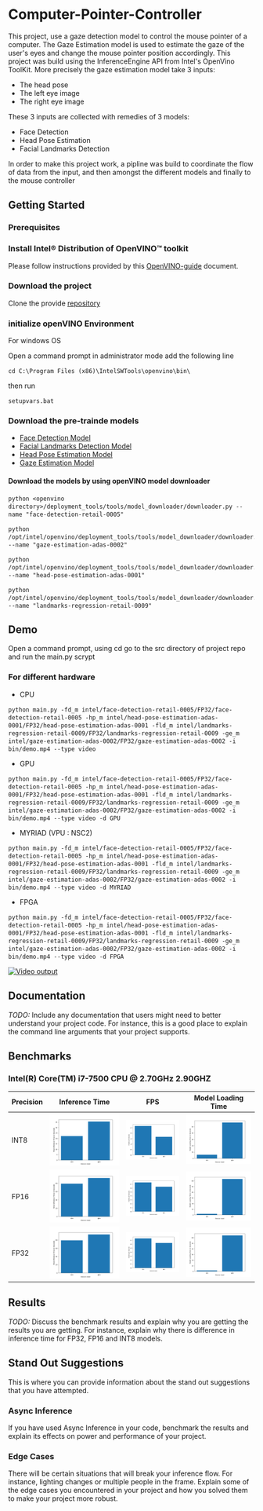 # Computer-Pointer-Controller

This project, use a gaze detection model to control the mouse pointer of a computer. The Gaze Estimation model is used to estimate the gaze of the user's eyes and change the mouse pointer position accordingly. This project was build using the InferenceEngine API from Intel's OpenVino ToolKit. 
More precisely the gaze estimation model take 3 inputs: 							
* The head pose
* The left eye image
* The right eye image					

These 3 inputs are collected with remedies of 3 models: 							
* Face Detection
* Head Pose Estimation
* Facial Landmarks Detection

In order to make this project work, a pipline was build to coordinate the flow of data from the input, and then amongst the different models and finally to the mouse controller

## Getting Started

### Prerequisites

### Install Intel® Distribution of OpenVINO™ toolkit

Please follow instructions provided by this [OpenVINO-guide](https://docs.openvinotoolkit.org/latest/) document.

### Download the project 

Clone the  provide [repository](https://github.com/gelhteag/Computer-Pointer-Controller)



### initialize openVINO Environment

For windows OS 

Open a command prompt in administrator mode add the following  line

```
cd C:\Program Files (x86)\IntelSWTools\openvino\bin\
```
then run 
```
setupvars.bat
```
### Download the pre-trainde models

 * [Face Detection Model](https://docs.openvinotoolkit.org/2020.2/_models_intel_face_detection_retail_0005_description_face_detection_retail_0005.html)
 * [Facial Landmarks Detection Model](https://docs.openvinotoolkit.org/latest/omz_models_intel_landmarks_regression_retail_0009_description_landmarks_regression_retail_0009.html)
 * [Head Pose Estimation Model](https://docs.openvinotoolkit.org/latest/omz_models_intel_head_pose_estimation_adas_0001_description_head_pose_estimation_adas_0001.html)
 * [Gaze Estimation Model](https://docs.openvinotoolkit.org/latest/omz_models_intel_gaze_estimation_adas_0002_description_gaze_estimation_adas_0002.html)

 #### Download the models by using openVINO model downloader
 ```
 python <openvino directory>/deployment_tools/tools/model_downloader/downloader.py --name "face-detection-retail-0005"
```

```
python /opt/intel/openvino/deployment_tools/tools/model_downloader/downloader.py --name "gaze-estimation-adas-0002"
```
```
python /opt/intel/openvino/deployment_tools/tools/model_downloader/downloader.py --name "head-pose-estimation-adas-0001"
```
```
python /opt/intel/openvino/deployment_tools/tools/model_downloader/downloader.py --name "landmarks-regression-retail-0009"
```

## Demo

Open a command prompt, using cd go to the src directory of project repo and run the main.py scrypt

### For different hardware

* CPU
```
python main.py -fd_m intel/face-detection-retail-0005/FP32/face-detection-retail-0005 -hp_m intel/head-pose-estimation-adas-0001/FP32/head-pose-estimation-adas-0001 -fld_m intel/landmarks-regression-retail-0009/FP32/landmarks-regression-retail-0009 -ge_m intel/gaze-estimation-adas-0002/FP32/gaze-estimation-adas-0002 -i bin/demo.mp4 --type video
```
* GPU
```
python main.py -fd_m intel/face-detection-retail-0005/FP32/face-detection-retail-0005 -hp_m intel/head-pose-estimation-adas-0001/FP32/head-pose-estimation-adas-0001 -fld_m intel/landmarks-regression-retail-0009/FP32/landmarks-regression-retail-0009 -ge_m intel/gaze-estimation-adas-0002/FP32/gaze-estimation-adas-0002 -i bin/demo.mp4 --type video -d GPU
```
* MYRIAD (VPU : NSC2)
```
python main.py -fd_m intel/face-detection-retail-0005/FP32/face-detection-retail-0005 -hp_m intel/head-pose-estimation-adas-0001/FP32/head-pose-estimation-adas-0001 -fld_m intel/landmarks-regression-retail-0009/FP32/landmarks-regression-retail-0009 -ge_m intel/gaze-estimation-adas-0002/FP32/gaze-estimation-adas-0002 -i bin/demo.mp4 --type video -d MYRIAD
```

* FPGA
```
python main.py -fd_m intel/face-detection-retail-0005/FP32/face-detection-retail-0005 -hp_m intel/head-pose-estimation-adas-0001/FP32/head-pose-estimation-adas-0001 -fld_m intel/landmarks-regression-retail-0009/FP32/landmarks-regression-retail-0009 -ge_m intel/gaze-estimation-adas-0002/FP32/gaze-estimation-adas-0002 -i bin/demo.mp4 --type video -d FPGA
```
[![Video output](http://img.youtube.com/vi/q6CYru56RLc/0.jpg)](https://youtu.be/q6CYru56RLc)



## Documentation
*TODO:* Include any documentation that users might need to better understand your project code. For instance, this is a good place to explain the command line arguments that your project supports.

## Benchmarks

### Intel(R) Core(TM) i7-7500 CPU @ 2.70GHz 2.90GHZ

Precision| Inference Time | FPS | Model Loading Time
| ------------- | ------------- | ------------- | -------------
INT8 |![Inference: INT8](./bin/inference_time_INT8.png) | ![FPS: INT8](./bin/frame_per_sec_INT8.png) | ![Inference: INT8](./bin/loading_time_INT8.png)
FP16 |![Inference: FP16](./bin/inference_time_FP16.png) | ![FPS: FP16](./bin/frame_per_sec_FP16.png) | ![Inference: FP16](./bin/loading_time_FP16.png )
FP32 |![Inference: FP32](./bin/inference_time_FP32.png) | ![FPS: FP32](./bin/frame_per_sec_FP32.png) | ![Inference: FP32](./bin/loading_time_FP32.png)





## Results
*TODO:* Discuss the benchmark results and explain why you are getting the results you are getting. For instance, explain why there is difference in inference time for FP32, FP16 and INT8 models.

## Stand Out Suggestions
This is where you can provide information about the stand out suggestions that you have attempted.

### Async Inference
If you have used Async Inference in your code, benchmark the results and explain its effects on power and performance of your project.

### Edge Cases
There will be certain situations that will break your inference flow. For instance, lighting changes or multiple people in the frame. Explain some of the edge cases you encountered in your project and how you solved them to make your project more robust.
